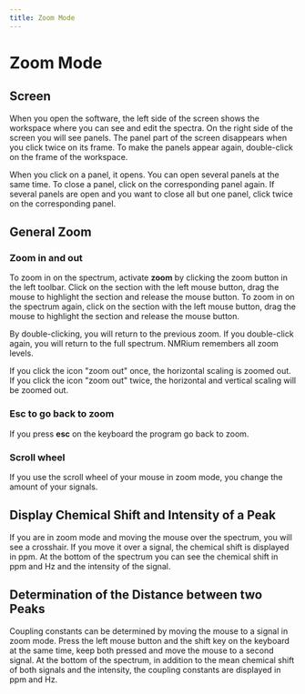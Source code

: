 ```yaml
---
title: Zoom Mode
---
```


# Zoom Mode

## Screen

When you open the software, the left side of the screen shows the workspace where you can see and edit the spectra. On the right side of the screen you will see panels. The panel part of the screen disappears when you click twice on its frame. To make the panels appear again, double-click on the frame of the workspace.

When you click on a panel, it opens. You can open several panels at the same time. To close a panel, click on the corresponding panel again. If several panels are open and you want to close all but one panel, click twice on the corresponding panel. 

## General Zoom

### Zoom in and out

To zoom in on the spectrum, activate **zoom** by clicking the zoom button in the left toolbar. Click on the section with the left mouse button, drag the mouse to highlight the section and release the mouse button. To zoom in on the spectrum again, click on the section with the left mouse button, drag the mouse to highlight the section and release the mouse button.

By double-clicking, you will return to the previous zoom.  If you double-click again, you will return to the full spectrum. NMRium remembers all zoom levels.



If you click the icon "zoom out" once, the horizontal scaling is zoomed out. If you click the icon "zoom out" twice, the horizontal and vertical scaling will be zoomed out.

### Esc to go back to zoom

If you press **esc** on the keyboard the program go back to zoom. 

### Scroll wheel

If you use the scroll wheel of your mouse in zoom mode, you change the amount of your signals.

## Display Chemical Shift and Intensity of a Peak

If you are in zoom mode and moving the mouse over the spectrum, you will see a crosshair. If you move it over a signal, the chemical shift is displayed in ppm. At the bottom of the spectrum you can see the chemical shift in ppm and Hz and the intensity of the signal.  

## Determination of the Distance between two Peaks

Coupling constants can be determined by moving the mouse to a signal in zoom mode. Press the left mouse button and the shift key on the keyboard at the same time, keep both pressed and move the mouse to a second signal. At the bottom of the spectrum, in addition to the mean chemical shift of both signals and the intensity, the coupling constants are displayed in ppm and Hz. 
